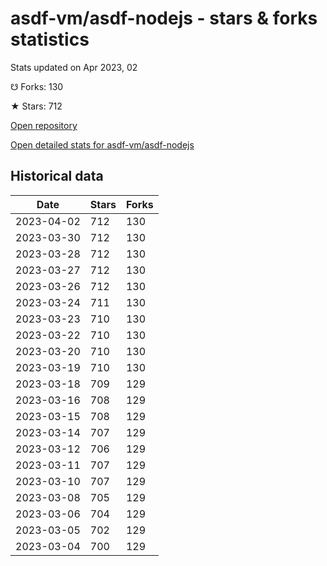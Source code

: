 # asdf-vm/asdf-nodejs - stars & forks statistics

Stats updated on Apr 2023, 02

☋ Forks: 130

★ Stars: 712

[Open repository](https://github.com/asdf-vm/asdf-nodejs)

[Open detailed stats for asdf-vm/asdf-nodejs](https://reviewgithub.com/rep/asdf-vm/asdf-nodejs)

## Historical data
| Date | Stars | Forks |
|------|-------|-------|
| 2023-04-02 | 712 | 130 | 
| 2023-03-30 | 712 | 130 | 
| 2023-03-28 | 712 | 130 | 
| 2023-03-27 | 712 | 130 | 
| 2023-03-26 | 712 | 130 | 
| 2023-03-24 | 711 | 130 | 
| 2023-03-23 | 710 | 130 | 
| 2023-03-22 | 710 | 130 | 
| 2023-03-20 | 710 | 130 | 
| 2023-03-19 | 710 | 130 | 
| 2023-03-18 | 709 | 129 | 
| 2023-03-16 | 708 | 129 | 
| 2023-03-15 | 708 | 129 | 
| 2023-03-14 | 707 | 129 | 
| 2023-03-12 | 706 | 129 | 
| 2023-03-11 | 707 | 129 | 
| 2023-03-10 | 707 | 129 | 
| 2023-03-08 | 705 | 129 | 
| 2023-03-06 | 704 | 129 | 
| 2023-03-05 | 702 | 129 | 
| 2023-03-04 | 700 | 129 | 

